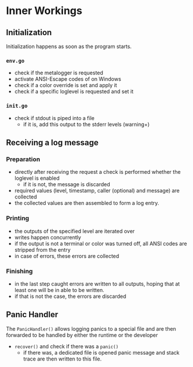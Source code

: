 # Inner Workings

## Initialization

Initialization happens as soon as the program starts.

### `env.go`

- check if the metalogger is requested
- activate ANSI-Escape codes of on Windows
- check if a color override is set and apply it
- check if a specific loglevel is requested and set it

### `init.go`

- check if stdout is piped into a file
	- if it is, add this output to the stderr levels (warning+)

## Receiving a log message

### Preparation

- directly after receiving the request a check is performed whether
  the loglevel is enabled
	- if it is not, the message is discarded
- required values (level, timestamp, caller (optional) and message)
  are collected
- the collected values are then assembled to form a log entry.

### Printing

- the outputs of the specified level are iterated over
- writes happen concurrently
- if the output is not a terminal or color was turned off, all ANSI
  codes are stripped from the entry
- in case of errors, these errors are collected

### Finishing

- in the last step caught errors are written to all outputs, hoping
  that at least one will be in able to be written.
- if that is not the case, the errors are discarded

## Panic Handler

The `PanicHandler()` allows logging panics to a special file and are
then forwarded to be handled by either the runtime or the developer

- `recover()` and check if there was a `panic()`
	- if there was, a dedicated file is opened panic message and
	  stack trace are then written to this file.
